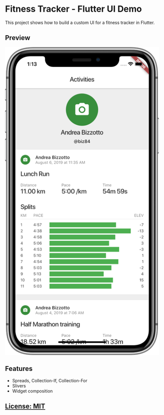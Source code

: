 # Fitness Tracker - Flutter UI Demo

<!--

YouTube video walk-through here: 

TBD
[![Flutter & Firebase: Reference Authentication Flow - Intro](media/firebase-auth-banner-youtube.png)](https://youtu.be/-Za1MspEt5I)
-->

This project shows how to build a custom UI for a fitness tracker in Flutter.

## Preview

![](media/preview-iPhoneXR.png)

## Features

- Spreads, Collection-If, Collection-For
- Slivers
- Widget composition

## [License: MIT](LICENSE.md)